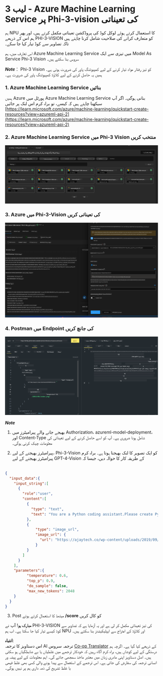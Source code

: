 <!--
CO_OP_TRANSLATOR_METADATA:
{
  "original_hash": "20cb4e6ac1686248e8be913ccf6c2bc2",
  "translation_date": "2025-05-07T13:52:32+00:00",
  "source_file": "md/02.Application/02.Code/Phi3/VSCodeExt/HOL/AIPC/03.DeployPhi3VisionOnAzure.md",
  "language_code": "ur"
}
-->
# **لیب 3 - Azure Machine Learning Service پر Phi-3-vision کی تعیناتی**

ہم NPU کا استعمال کرتے ہوئے لوکل کوڈ کی پروڈکشن تعیناتی مکمل کرتے ہیں، اور پھر ہم اس کے ذریعے PHI-3-VISION کو متعارف کرانے کی صلاحیت شامل کرنا چاہتے ہیں تاکہ تصاویر سے کوڈ تیار کیا جا سکے۔

اس تعارف میں، ہم Azure Machine Learning Service میں تیزی سے ایک Model As Service Phi-3 Vision سروس بنا سکتے ہیں۔

***Note***： Phi-3 Vision کو تیز رفتار مواد تیار کرنے کے لیے کمپیوٹنگ پاور کی ضرورت ہوتی ہے۔ ہمیں یہ حاصل کرنے کے لیے کلاؤڈ کمپیوٹنگ پاور کی ضرورت ہے۔


### **1. Azure Machine Learning Service بنائیں**

ہمیں Azure پورٹل میں Azure Machine Learning Service بنانی ہوگی۔ اگر آپ سیکھنا چاہتے ہیں کہ کیسے، تو براہ کرم اس لنک پر جائیں [https://learn.microsoft.com/azure/machine-learning/quickstart-create-resources?view=azureml-api-2](https://learn.microsoft.com/azure/machine-learning/quickstart-create-resources?view=azureml-api-2)


### **2. Azure Machine Learning Service میں Phi-3 Vision منتخب کریں**

![Catalog](../../../../../../../../../translated_images/vison_catalog.f979823d5bde8aef2c37a3a9686f6c5d0c521f93730447798ea6fb580091443f.ur.png)


### **3. Azure میں Phi-3-Vision کی تعیناتی کریں**


![Deploy](../../../../../../../../../translated_images/vision_deploy.a8114ccd849a957272bf30959bdef166b21a0fac4c4f0129dab0106b97104772.ur.png)


### **4. Postman میں Endpoint کی جانچ کریں**


![Test](../../../../../../../../../translated_images/vision_test.0b9c1b1d414131d03398c88fc1b79d839e7946c2ae5c9fd170a2894c271e2993.ur.png)


***Note***

1. بھیجے جانے والے پیرامیٹرز میں Authorization، azureml-model-deployment، اور Content-Type شامل ہونا ضروری ہے۔ آپ کو اسے حاصل کرنے کے لیے تعیناتی کی معلومات چیک کرنی ہوگی۔

2. پیرامیٹرز بھیجنے کے لیے، Phi-3-Vision کو ایک تصویر کا لنک بھیجنا ہوتا ہے۔ براہ کرم پیرامیٹرز بھیجنے کے لیے GPT-4-Vision کے طریقہ کار کا حوالہ دیں، جیسا کہ

```json

{
  "input_data":{
    "input_string":[
      {
        "role":"user",
        "content":[ 
          {
            "type": "text",
            "text": "You are a Python coding assistant.Please create Python code for image "
          },
          {
              "type": "image_url",
              "image_url": {
                "url": "https://ajaytech.co/wp-content/uploads/2019/09/index.png"
              }
          }
        ]
      }
    ],
    "parameters":{
          "temperature": 0.6,
          "top_p": 0.9,
          "do_sample": false,
          "max_new_tokens": 2048
    }
  }
}

```

3. Post میتھڈ کا استعمال کرتے ہوئے **/score** کو کال کریں

**مبارک ہو**! آپ نے PHI-3-VISION کی تیز تعیناتی مکمل کر لی ہے اور یہ آزمایا ہے کہ تصاویر سے کوڈ کیسے تیار کیا جا سکتا ہے۔ اب ہم NPU اور کلاؤڈ کے امتزاج سے ایپلیکیشنز بنا سکتے ہیں۔

**انتباہ**:  
اس دستاویز کا ترجمہ AI ترجمہ سروس [Co-op Translator](https://github.com/Azure/co-op-translator) کے ذریعے کیا گیا ہے۔ اگرچہ ہم درستگی کے لیے کوشاں ہیں، براہ کرم آگاہ رہیں کہ خودکار ترجمے میں غلطیاں یا بے ضابطگیاں ہو سکتی ہیں۔ اصل دستاویز اپنی مادری زبان میں معتبر ماخذ سمجھی جائے گی۔ اہم معلومات کے لیے پیشہ ور انسانی ترجمہ کی سفارش کی جاتی ہے۔ اس ترجمے کے استعمال سے پیدا ہونے والی کسی بھی غلط فہمی یا غلط تشریح کی ذمہ داری ہم پر نہیں ہوگی۔